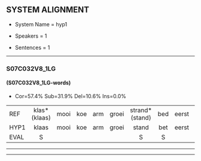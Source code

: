 
## SYSTEM ALIGNMENT

- System Name = hyp1

- Speakers = 1

- Sentences = 1

---

### S07C032V8_1LG

#### (S07C032V8_1LG-words)

- Cor=57.4%	Sub=31.9%	Del=10.6%	Ins=0.0%

|  |  |  |  |  |  |  |  |  |  |  |  |  |  |  |  |  |  |  |  |  |  |  |  |  |  |  |  |  |  |  |  |  |  |  |  |  |  |  |  |  |  |  |  |  |  |  |  |
|:--- |:---:|:---:|:---:|:---:|:---:|:---:|:---:|:---:|:---:|:---:|:---:|:---:|:---:|:---:|:---:|:---:|:---:|:---:|:---:|:---:|:---:|:---:|:---:|:---:|:---:|:---:|:---:|:---:|:---:|:---:|:---:|:---:|:---:|:---:|:---:|:---:|:---:|:---:|:---:|:---:|:---:|:---:|:---:|:---:|:---:|:---:|:---:|
| REF | klas*(klaas) | mooi | koe | arm | groei | strand*(stand) | bed | eerst | voor | draai | sjaal | sjaal | herfst | duur | straat | leeuw | clown*(slow) | * | *(slowen) | hoek | krant | hout*(oud) | *s | vriend | gauw | gauw | chips | * | groen*(groei) | *(groeien) | feest*(fietst) | reis | jas | huis | paard | vijf | muts | nieuw | kind | bang | oog | zacht | schoen | plas | neus | knoop | plank |
| HYP1 | klaas | mooi | koe | arm | groei | stand | bet | eerst | voor | draai |  | ssa | herpst | duur | straat | leeuw |  |  | gloen | hoek | krant |  | out | vriend | ga | gauw |  | schip | groei | groeien | fietst | reis | jas | huis | paart | vijf | mut | nio | kind | bang | oog | zacht | schoen | plas | neus | knoop | plank |
| EVAL | S |  |  |  |  | S | S |  |  |  | D | S | S |  |  |  | D | D | S |  |  | D | S |  | S |  | D | S | S | S | S |  |  |  | S |  | S | S |  |  |  |  |  |  |  |  |  |
---

---
